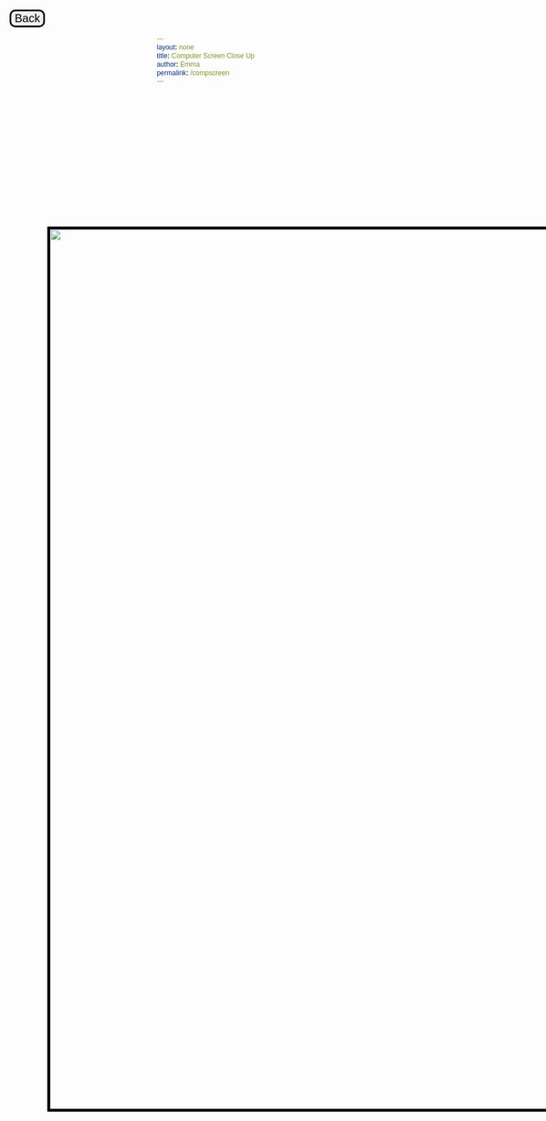 ```yaml
---
layout: none
title: Computer Screen Close Up 
author: Emma
permalink: /compscreen
---
```


<body>
<img class = "screen_img" src="{{site.baseurl}}/images/blankScreenWide.png">
<div class="container"> 
    <button onclick="goBack()" id="backBtn" class="backBtn">Back</button>
    <div class="inside-container">
        <a id="gravityBtn" href="#"> <img class="gravityBtn"></a>
    </div>
    <div class="inside-container">
        <a id="phishingBtn" href="#"> <img class="phishingBtn"></a>
    </div>
    <div class="inside-container">
        <a id="passwordBtn" href="#"> <img class="passwordBtn"></a>
    </div>
</div>

<!-- gravity game modal -->
<div class="g-modal" id="g-modal">
    <div class="modal-inner">
        <link rel="stylesheet" href="gravity_game/gravitystyle.css">
        <body>
            <button class ="closeGBtn" id="closeGModal"> Close </button>
            <button class="playAgainBtnG" id="playAgainBtnG">Reset</button>
            <div id="gameCanvasContainer">
                <canvas id="gameCanvas" width="1200" height="900"></canvas>
            </div>
            <div id="typingBar">
                <input type="text" id="userInput" placeholder="Type the definition">
                <div id="inputHistory"></div>
            </div>
            <script src="gravity_game/gravityscript.js"></script>
        </body>
    </div>
</div>

<!-- phishing game modal -->
<div class="phish-modal" id="phish-modal">
    <div class="modal-inner">
        <link rel="stylesheet" href="phishing_game/phishingstyle.css">
        <body>
            <button class="closePhishBtn" id="closePhishModal">Close</button>
            <button class="playAgainBtnP" id="playAgainBtnP">Reset</button>
            <canvas id="gameCanvas" width="1200" height="900"></canvas>
            <div id="game-container">
                <h1>Email Phishing Game</h1>
                <p id="email-text" style="position: relative; bottom: 340px;"></p>
                <button class="legitBtn">Legitimate Email</button>
                <button class="phishingButton">Phishing Email</button>
                <p id="result"></p>
            </div>
            <script src="phishing_game/phishingscript.js"></script>
        </body>
    </div>
</div>

<!-- password game modal -->
<div class="pass-modal" id="pass-modal">
    <div class="modal-inner">
        <link rel="stylesheet" href="password_game/passwordstyle.css">
        <body>
            <div class="container">
                <h2>Password Game</h2>
                <br>
                <button id="start_button" class="select_button" onclick="startGame()">Start</button>
                <div id="play_container" class="play_container" style="display:none">
                    <input type="text" id="passwordInput" placeholder="Enter your password">
                    <br><br>
                    <button id="check_button" class="check_button" onclick="checkPassword()">Check</button>
                    <ul id="requirements">
                        <li id="length">At least 8 characters</li>
                        <li id="uppercase" style="display:none;">At least one uppercase letter</li>
                        <li id="lowercase" style="display:none;">At least one lowercase letter</li>
                        <li id="numbers" style="display:none;">At least one number</li>
                        <li id="specialChars" style="display:none;">At least one special character</li>
                    </ul>
                    <div id="timerDisplay" style="font-size: 24px; margin: 20px;">0:00</div>
                    <button id="restart_button" class="restart_button" onclick="restartGame()" style="display:none;">Restart</button>
                </div>
            </div>
            <div id="resultModal" class="modal">
                <div class="modal-content">
                    <span class="close-button" onclick="closeModal()">&times;</span>
                    <h3>You met all the requirements, your password's:</h3>
                    <p id="strengthResult">-</p>
                    <p id="crackTimeResult">-</p>
                </div>
            </div>
            <script src="password_game/passwordscript.js"></script>
        </body>
        <button class ="closePassBtn" id="closePassModal"> Close </button>
    </div>
</div>
</body>

<script>
    var backBtn = document.getElementById("back-btn");
    function goBack() {
        window.location.href = '{{site.baseurl}}/insidehouse';
    }

    const gravityBtn = document.getElementById('gravityBtn');
    const phishingBtn = document.getElementById('phishingBtn');
    const passwordBtn = document.getElementById('passwordBtn');

    const closeGBtn = document.getElementById('closeGModal');
    const gmodal = document.getElementById('g-modal');

    const closePhishBtn = document.getElementById('closePhishModal');
    const phishmodal = document.getElementById('phish-modal');

    const closePassBtn = document.getElementById('closePassModal');
    const passmodal = document.getElementById('pass-modal');

    //gravity popup
    gravityBtn.addEventListener("click", () => {
        gmodal.classList.add("open");
    });

    closeGBtn.addEventListener("click", () => {
        gmodal.classList.remove("open");
    });

    //phishing game popup
    phishingBtn.addEventListener("click", () => {
        phishmodal.classList.add("open");
    });

    closePhishBtn.addEventListener("click", () => {
        phishmodal.classList.remove("open");
    });

    //password game popup
    passwordBtn.addEventListener("click", () => {
        passmodal.classList.add("open");
    });

    closePassBtn.addEventListener("click", () => {
        passmodal.classList.remove("open");
    });


</script>

<style>
    @import url('https://fonts.googleapis.com/css2?family=DotGothic16&display=swap');
    
    * {
        font-family: "DotGothic16", sans-serif;
        box-sizing: border-box;
    }

    .legitBtn {
        background-color: green; 
        font-size: 23px;
        border-radius: 10px;
        position: absolute; bottom: 190px; left: 650px;
    }

    .phishingButton {
        background-color: red; 
        font-size: 23px;
        border-radius: 10px;
        position: absolute; bottom: 190px; right: 650px;
    }

    .container {
        height: 100%;
        width: 100%;
    }

    .backBtn:hover {
        background-color: #ddd;
    }

    .backBtn{
        border: 3px solid black;
        cursor: pointer;
        font-size: 20px;
        border-radius: 10px;
        position: absolute; left: 20px; top: 20px;
    }

    body {
        /*
        background-image: url("{{site.baseurl}}/images/blankScreenWide.png");*/
        background-image: url("https://raw.githubusercontent.com/Codemaxxers/codemaxxerFrontend/main/game/img/pb2.jpeg");
        background-repeat: repeat;
        background-size: auto;
        background-position: center; /* optional, to center the image */
        height: 25vh;
        margin-bottom: 30px;
        background-size: 300px;
    }

    /* pop up change positioning*/
    .g-modal, .pass-modal, .phish-modal {
        background-color: none;
        opacity: 0;
        position: fixed;
        top:0px;
        left: 55px;
        right: 0;
        bottom: 250px;
        transition: all 0.3s ease-in-out;
        z-index: -1;
        display: flex;
        align-items: center;
        justify-content: center;
    }

    .g-modal.open {
        opacity: 1;
        z-index: 999;
    }

    .screen_img {
        border: 5px solid black;
        width: 1550;
        position: absolute;
            top: 10%;
            left: 9%;
    }

    .pass-modal.open {
        opacity: 1;
        z-index: 999;
    }

    .phish-modal.open {
        opacity: 1;
        z-index: 999;
    }

    /* pop up change size*/
    .modal-inner {
        background-color: white;
        border-radius: 2px;
        padding: 40px 25px;
        text-align: center;
        width: 1002px;
        height: 521px;
    }

    #popup-window {
        position: fixed;
        width: 70%;
        height: 70%;
        background: white;
        border: 1px solid black;
        padding: 10px;
        margin: auto;
        top: 0;
        right: 0;
        bottom: 0;
        left: 0;
        z-index: 10;
        display: none;
    }  

    /* the invisible button*/
    .gravityBtn {
        width: 135px;
        height: 135px;
        position: absolute; left: 31%; top:190%; 
    }

    .phishingBtn {
        width: 175px;
        height: 120px;
        position: absolute; left: 47%; top:190%; 
    }

    .passwordBtn {
        width: 140px;
        height: 180px;
        position: absolute; left: 65.7%; top:170%; 
    }
    
    h1 {
        position: absolute; top: 120px; left: 35%;
        text-align: center;
        font-size: 60px;
        color: black; 
    }

    h2, h3, p {
        color: black;
    }

    .closeGBtn, .closePassBtn, .closePhishBtn{
        position: absolute;
            top: 140px;
            left: 75%;
    }

    .playAgainBtnG {
        position: absolute;
            top: 140px;
            left: 72%;
    }

    .playAgainBtnP {
        position: absolute;
            top: 140px;
            left: 72%;
    }

    .restart_button  {
        position: absolute;
            top: 140px;
            left: 69%;
    }
</style>

